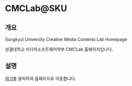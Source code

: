 # CMCLab@SKU
## 개요
Sungkyul University Creative Media Contents Lab Homepage

성결대학교 미디어소프트웨어학부 CMCLab 홈페이지입니다. 
## 설명
[여기](https://sku-cmclab.github.io/)를 클릭하여 홈페이지로 이동합니다. 